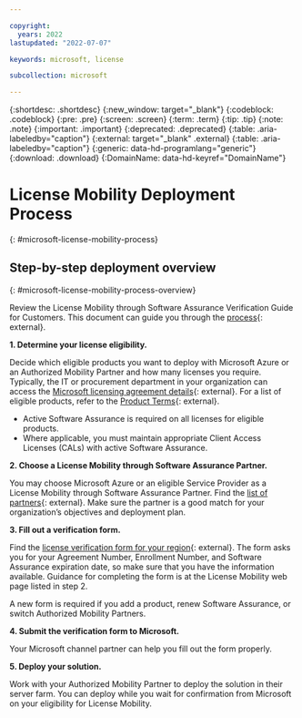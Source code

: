 ```yaml
---

copyright:
  years: 2022
lastupdated: "2022-07-07"

keywords: microsoft, license

subcollection: microsoft

---
```


{:shortdesc: .shortdesc}
{:new_window: target="_blank"}
{:codeblock: .codeblock}
{:pre: .pre}
{:screen: .screen}
{:term: .term}
{:tip: .tip}
{:note: .note}
{:important: .important}
{:deprecated: .deprecated}
{:table: .aria-labeledby="caption"}
{:external: target="_blank" .external}
{:table: .aria-labeledby="caption"}
{:generic: data-hd-programlang="generic"}
{:download: .download}
{:DomainName: data-hd-keyref="DomainName"}

# License Mobility Deployment Process
{: #microsoft-license-mobility-process}

## Step-by-step deployment overview 
{: #microsoft-license-mobility-process-overview}

Review the License Mobility through Software Assurance Verification Guide for Customers. This document can guide you through the [process](https://download.microsoft.com/download/7/9/b/79bd917e-760b-48b6-a266-796b3e47c47a/License_Mobility_Customer_Verification_Guide.pdf){: external}.

**1. Determine your license eligibility.**

Decide which eligible products you want to deploy with Microsoft Azure or an Authorized Mobility Partner and how many licenses you require. Typically, the IT or procurement department in your organization can access the [Microsoft licensing agreement details](http://www.microsoftvolumelicensing.com){: external}. For a list of eligible products, refer to the [Product Terms](http://www.microsoftvolumelicensing.com){: external}.

* Active Software Assurance is required on all licenses for eligible products.
* Where applicable, you must maintain appropriate Client Access Licenses (CALs) with  active Software Assurance.

**2. Choose a License Mobility through Software Assurance Partner.**

You may choose Microsoft Azure or an eligible Service Provider as a License Mobility through Software Assurance Partner. Find the [list of partners](https://www.microsoft.com/en-us/licensing/licensing-programs/software-assurance-license-mobility.aspx){: external}. Make sure the partner is a good match for your organization’s objectives and deployment plan.

**3. Fill out a verification form.**

Find the [license verification form for your region](http://www.microsoftvolumelicensing.com/DocumentSearch.aspx){: external}.
The form asks you for your Agreement Number, Enrollment Number, and Software Assurance expiration date, so make sure that you have the information available. Guidance for completing the form is at the License Mobility web page listed in step 2.

A new form is required if you add a product, renew Software Assurance, or switch Authorized Mobility Partners.

**4. Submit the verification form to Microsoft.**

Your Microsoft channel partner can help you fill out the form properly.

**5. Deploy your solution.**

Work with your Authorized Mobility Partner to deploy the solution in their server farm. You can deploy while you wait for confirmation from Microsoft on your eligibility for License Mobility.
